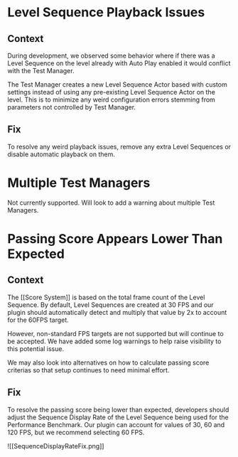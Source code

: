 # Level Sequence Playback Issues

## Context

During development, we observed some behavior where if there was a Level Sequence on the level already with Auto Play enabled it would conflict with the Test Manager.

The Test Manager creates a new Level Sequence Actor based with custom settings instead of using any pre-existing Level Sequence Actor on the level. This is to minimize any weird configuration errors stemming from parameters not controlled by Test Manager.

## Fix

To resolve any weird playback issues, remove any extra Level Sequences or disable automatic playback on them.

# Multiple Test Managers

Not currently supported. Will look to add a warning about multiple Test Managers.

# Passing Score Appears Lower Than Expected

## Context
The [[Score System]] is based on the total frame count of the Level Sequence. By default, Level Sequences are created at 30 FPS and our plugin should automatically detect and multiply that value by 2x to account for the 60FPS target.

However, non-standard FPS targets are not supported but will continue to be accepted. We have added some log warnings to help raise visibility to this potential issue.

We may also look into alternatives on how to calculate passing score criterias so that setup continues to need minimal effort.

## Fix

To resolve the passing score being lower than expected, developers should adjust the Sequence Display Rate of the Level Sequence being used for the Performance Benchmark. Our plugin can account for values of 30, 60 and 120 FPS, but we recommend selecting 60 FPS.

![[SequenceDisplayRateFix.png]]
